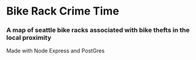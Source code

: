 # Bike Rack Crime Time

### A map of seattle bike racks associated with bike thefts in the local proximity

Made with Node Express and PostGres

